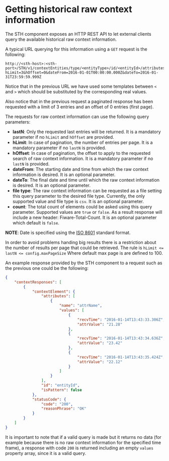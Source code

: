 # Getting historical raw context information

The STH component exposes an HTTP REST API to let external clients query the available historical raw context
information.

A typical URL querying for this information using a `GET` request is the following:

```text
http://<sth-host>:<sth-port>/STH/v1/contextEntities/type/<entityType>/id/<entityId>/attributes/<attrName>?hLimit=3&hOffset=0&dateFrom=2016-01-01T00:00:00.000Z&dateTo=2016-01-31T23:59:59.999Z
```

Notice that in the previous URL we have used some templates between `<` and `>` which should be substituted by the
corresponding real values.

Also notice that in the previous request a paginated response has been requested with a limit of 3 entries and an offset
of 0 entries (first page).

The requests for raw context information can use the following query parameters:

-   **lastN**: Only the requested last entries will be returned. It is a mandatory parameter if no `hLimit` and
    `hOffset` are provided.
-   **hLimit**: In case of pagination, the number of entries per page. It is a mandatory parameter if no `lastN` is
    provided.
-   **hOffset**: In case of pagination, the offset to apply to the requested search of raw context information. It is a
    mandatory parameter if no `lastN` is provided.
-   **dateFrom**: The starting date and time from which the raw context information is desired. It is an optional
    parameter.
-   **dateTo**: The final date and time until which the raw context information is desired. It is an optional parameter.
-   **file type**: The raw context information can be requested as a file setting this query parameter to the desired
    file type. Currently, the only supported value and file type is `csv`. It is an optional parameter.
-   **count**: The total count of elements could be asked using this query parameter. Supported values are `true` or
    `false`. As a result response will include a new header: Fiware-Total-Count. It is an optional parameter which
    default is `false`.

**NOTE**: Date is specified using the [ISO 8601](https://en.wikipedia.org/wiki/ISO_8601) standard format.

In order to avoid problems handing big results there is a restriction about the number of results per page that could be
retrieved. The rule is `hLimit <= lastN <= config.maxPageSize` Where default max page is are defined to 100.

An example response provided by the STH component to a request such as the previous one could be the following:

```json
{
    "contextResponses": [
        {
            "contextElement": {
                "attributes": [
                    {
                        "name": "attrName",
                        "values": [
                            {
                                "recvTime": "2016-01-14T13:43:33.306Z",
                                "attrValue": "21.28"
                            },
                            {
                                "recvTime": "2016-01-14T13:43:34.636Z",
                                "attrValue": "23.42"
                            },
                            {
                                "recvTime": "2016-01-14T13:43:35.424Z",
                                "attrValue": "22.12"
                            }
                        ]
                    }
                ],
                "id": "entityId",
                "isPattern": false
            },
            "statusCode": {
                "code": "200",
                "reasonPhrase": "OK"
            }
        }
    ]
}
```

It is important to note that if a valid query is made but it returns no data (for example because there is no raw
context information for the specified time frame), a response with code `200` is returned including an empty `values`
property array, since it is a valid query.
